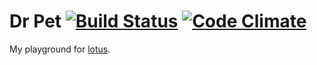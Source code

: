# Dr Pet [![Build Status](https://travis-ci.org/vyper/drpet.svg?branch=master)](https://travis-ci.org/vyper/drpet) [![Code Climate](https://codeclimate.com/github/vyper/drpet/badges/gpa.svg)](https://codeclimate.com/github/vyper/drpet)

My playground for [lotus](http://lotusrb.org).
